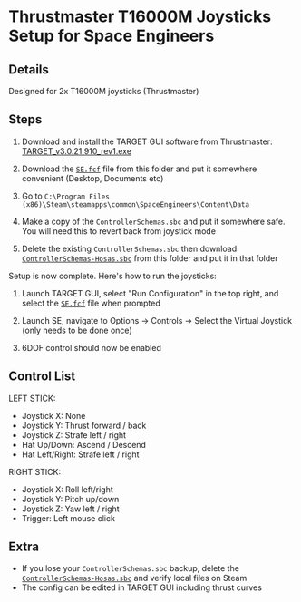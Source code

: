 # Thrustmaster T16000M Joysticks Setup for Space Engineers

## Details

Designed for 2x T16000M joysticks (Thrustmaster)

## Steps

1. Download and install the TARGET GUI software from Thrustmaster: [TARGET_v3.0.21.910_rev1.exe](https://ts.thrustmaster.com/download/accessories/pc/hotas/software/TARGET/TARGET_v3.0.21.910_rev1.exe)

2. Download the [`SE.fcf`](./SE.fcf) file from this folder and put it somewhere convenient (Desktop, Documents etc)

3. Go to `C:\Program Files (x86)\Steam\steamapps\common\SpaceEngineers\Content\Data`

4. Make a copy of the `ControllerSchemas.sbc` and put it somewhere safe. You will need this to revert back from joystick mode

5. Delete the existing `ControllerSchemas.sbc` then download [`ControllerSchemas-Hosas.sbc`](./ControllerSchemas-Hosas.sbc) from this folder and put it in that folder

Setup is now complete. Here's how to run the joysticks:

1. Launch TARGET GUI, select "Run Configuration" in the top right, and select the [`SE.fcf`](./SE.fcf) file when prompted

2. Launch SE, navigate to Options -> Controls -> Select the Virtual Joystick (only needs to be done once)

3. 6DOF control should now be enabled

## Control List

LEFT STICK:
 - Joystick X: None
 - Joystick Y: Thrust forward / back
 - Joystick Z: Strafe left / right
 - Hat Up/Down: Ascend / Descend
 - Hat Left/Right: Strafe left / right
 
RIGHT STICK:
 - Joystick X: Roll left/right
 - Joystick Y: Pitch up/down
 - Joystick Z: Yaw left / right
 - Trigger: Left mouse click

## Extra

- If you lose your `ControllerSchemas.sbc` backup, delete the [`ControllerSchemas-Hosas.sbc`](./ControllerSchemas-Hosas.sbc) and verify local files on Steam
- The config can be edited in TARGET GUI including thrust curves